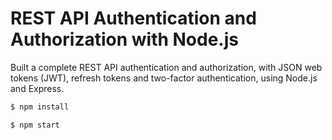 # REST API Authentication and Authorization with Node.js

Built a complete REST API authentication and authorization, with JSON web tokens (JWT), refresh tokens and two-factor authentication, using Node.js and Express.

```sh
$ npm install
```

```sh
$ npm start
```
